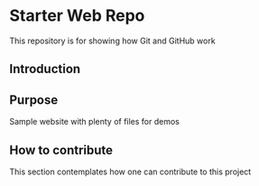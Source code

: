 # Starter Web Repo

This repository is for showing how Git and GitHub work

## Introduction

## Purpose

Sample website with plenty of files for demos

## How to contribute

This section contemplates how one can contribute to this project